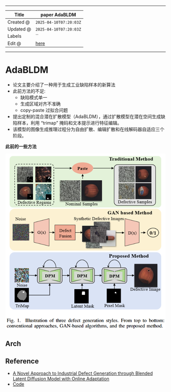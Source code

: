 -----

| Title     | paper AdaBLDM                                         |
| --------- | ----------------------------------------------------- |
| Created @ | `2025-04-10T07:20:03Z`                                |
| Updated @ | `2025-04-10T07:20:03Z`                                |
| Labels    | \`\`                                                  |
| Edit @    | [here](https://github.com/junxnone/aiwiki/issues/510) |

-----

# AdaBLDM

  - 论文主要介绍了一种用于生成工业缺陷样本的新算法
  - 此前方法的不足:
      - 缺陷模式单一
      - 生成区域对齐不准确
      - copy-paste 过拟合问题
  - 提出定制的混合潜在扩散模型（AdaBLDM），通过扩散模型在潜在空间生成缺陷样本，利用 “trimap” 掩码和文本提示进行特征编辑。
  - 该模型的图像生成推理过程分为自由扩散、编辑扩散和在线解码器自适应三个阶段。

**此前的一些方法**

![Image](media/d8c71b4ac4d42be44dd01caba4bf7f42509cdd53.png)

## Arch

## Reference

  - [A Novel Approach to Industrial Defect Generation through Blended
    Latent Diffusion Model with Online
    Adaptation](https://arxiv.org/abs/2402.19330)
  - [Code](https://github.com/GrandpaXun242/AdaBLDM)
